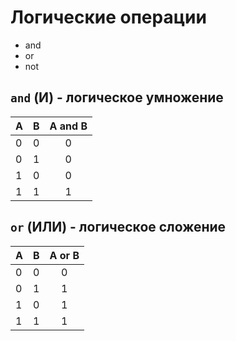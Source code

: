 # Логические операции

* and
* or
* not

## `and` (И) - логическое умножение

| A | B | A and B |
| - | - |:-------:|
| 0 | 0 |    0    |
| 0 | 1 |    0    |
| 1 | 0 |    0    |
| 1 | 1 |    1    |

## `or` (ИЛИ) - логическое сложение

| A | B | A or B |
| - | - |:------:|
| 0 | 0 |    0   |
| 0 | 1 |    1   |
| 1 | 0 |    1   |
| 1 | 1 |    1   |

